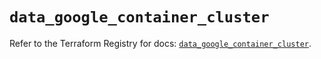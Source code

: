 # `data_google_container_cluster`

Refer to the Terraform Registry for docs: [`data_google_container_cluster`](https://registry.terraform.io/providers/hashicorp/google/6.28.0/docs/data-sources/container_cluster).
